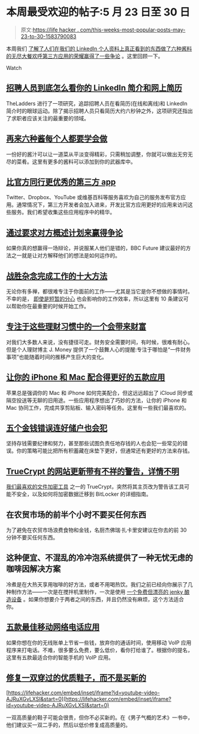 # 本周最受欢迎的帖子:5 月 23 日至 30 日

> 原文:[https://life hacker . com/this-weeks-most-popular-posts-may-23-to-30-1583790083](https://lifehacker.com/this-weeks-most-popular-posts-may-23rd-to-30th-1583790083)

本周我们 [了解了人们在我们的 LinkedIn 个人资料上真正看到的东西](https://lifehacker.com/how-recruiters-really-look-at-your-linkedin-profile-and-1580589303)[做了六种酱料的无尽大餐](http://lifehacker.com/six-more-sauces-everyone-should-learn-how-to-make-1580465771)[欢呼第三方应用的荣耀](http://lifehacker.com/third-party-apps-that-are-better-than-the-official-coun-1582242852)[赢得了一些争论](http://lifehacker.com/win-an-argument-by-asking-the-other-person-to-outline-a-1582077330) 。这里回顾一下。

Watch

## [招聘人员到底怎么看你的 LinkedIn 简介和网上简历](http://lifehacker.com/how-recruiters-really-look-at-your-linkedin-profile-and-1580589303)

TheLadders 进行了一项研究，追踪招聘人员在看简历(在线和离线)和 LinkedIn 简介时的眼球运动。除了揭示招聘人员只看简历大约六秒钟之外，这项研究还指出了求职者应该关注的最重要的领域。

## [再来六种酱每个人都要学会做](http://lifehacker.com/six-more-sauces-everyone-should-learn-how-to-make-1580465771)

一份好的酱汁可以让一道菜从平淡变得精彩，只需稍加调整，你就可以做出无穷无尽的菜肴。这里有更多的酱料可以添加到你的武器库中。

## [比官方同行更优秀的第三方 app](http://lifehacker.com/third-party-apps-that-are-better-than-the-official-coun-1582242852)

Twitter、Dropbox、YouTube 或维基百科等服务喜欢为自己的服务发布官方应用。通常情况下，第三方开发者会加入进来，开发比官方应用更好的应用来访问这些服务。我们希望收集这些应用程序中的精华。

## [通过要求对方概述计划来赢得争论](http://lifehacker.com/win-an-argument-by-asking-the-other-person-to-outline-a-1582077330)

如果你真的想赢得一场辩论，并说服某人他们是错的，BBC Future 建议最好的方法之一就是让对方解释他们的想法是如何运作的。

## [战胜杂念完成工作的十大方法](http://lifehacker.com/top-10-ways-to-defeat-distractions-and-get-your-work-do-1580198318)

无论你有多禅，都很难专注于你面前的工作——尤其是当它是你不想做的事情时。不幸的是， [即使是短暂的分心](http://lifehacker.com/research-shows-how-much-a-three-second-distraction-can-5974976) 也会影响你的工作效率，所以这里有 10 条建议可以帮助你在最重要的时候开始工作。

## [专注于这些理财习惯中的一个会带来财富](http://twocents.lifehacker.com/focusing-on-just-one-of-these-financial-habits-will-lea-1581747252)

对我们大多数人来说，没有捷径可走。财务安全需要时间，有时候，很难有耐心。但是个人理财博主 J. Money 提供了一个鼓舞人心的提醒:专注于哪怕是“一件财务事项”也能随着时间的推移产生巨大的变化。

## [让你的 iPhone 和 Mac 配合得更好的五款应用](http://lifehacker.com/five-apps-to-make-your-iphone-and-mac-work-together-eve-1580334052)

苹果总是强调你的 Mac 和 iPhone 如何完美配合，但这远远超出了 iCloud 同步或隔空投送等无聊的旧用途。一些应用程序想出了巧妙的方法，让你的 iPhone 和 Mac 协同工作，完成共享剪贴板、输入密码等任务。这里有一些我们最喜欢的。

## [五个金钱错误连好储户也会犯](http://lifehacker.com/five-money-mistakes-even-good-savers-make-1582802077)

坚持存钱需要纪律和努力，甚至那些试图负责任地存钱的人也会犯一些常见的错误。你的策略可能比把所有积蓄藏在床垫下更好，但通常还有更好的方法来存钱。

## [TrueCrypt 的网站更新带有不祥的警告，详情不明](http://lifehacker.com/truecrypts-web-site-updates-with-ominous-warning-detai-1582879439)

[我们最喜欢的文件加密工具](http://lifehacker.com/a-beginners-guide-to-encryption-what-it-is-and-how-to-1508196946) 之一的 TrueCrypt，突然将其主页改为警告该工具可能不安全，以及如何将加密数据迁移到 BitLocker 的详细指南。

## 在农贸市场的前半个小时不要买任何东西

为了避免在农贸市场浪费食物和金钱，名厨杰佛瑞·扎卡里安建议在你去的前 30 分钟不要买任何东西。

## 这种便宜、不混乱的冷冲泡系统提供了一种无忧无虑的咖啡因解决方案

冷煮是在大热天享用咖啡的好方法，或者不用喝热饮。我们之前已经向你展示了几种制作方法——一次是在搅拌机里制作，一次是使用 [一个免费但漂亮的 jenky 酿造设备](http://lifehacker.com/make-a-diy-cold-brewed-coffee-brewer-for-practically-fr-1533999653) 。如果你想要介于两者之间的东西，并且仍然没有麻烦，这个方法适合你。

## [五款最佳移动网络电话应用](http://lifehacker.com/five-best-mobile-voip-apps-1580922421)

如果你想在你的无线账单上节省一些钱，放弃你的通话时间，使用移动 VoIP 应用程序来打电话。不难，很多要么免费，要么低价，看你打给谁了。根据你的提名，这里有五款最适合你的智能手机的 VoIP 应用。

## [修复一双穿过的优质鞋子，而不是买新的](http://lifehacker.com/restore-a-used-pair-of-quality-shoes-instead-of-buying-1582731834)

 [https://lifehacker.com/embed/inset/iframe?id=youtube-video-AJRuXGvLXSI&start=0](https://lifehacker.com/embed/inset/iframe?id=youtube-video-AJRuXGvLXSI&start=0) 

一双高质量的鞋子可能会很贵，但你不必买新的。在《男子气概的艺术》一书中，他们建议买一双二手的，然后以低价修复成高质量的。